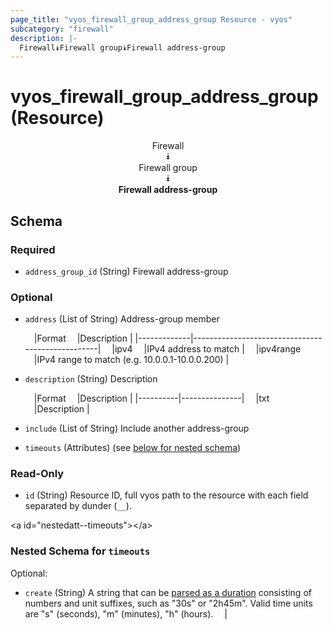 ```yaml
---
page_title: "vyos_firewall_group_address_group Resource - vyos"
subcategory: "firewall"
description: |- 
  Firewall⯯Firewall group⯯Firewall address-group
---
```


# vyos_firewall_group_address_group (Resource)
<center>

Firewall  
⯯  
Firewall group  
⯯  
**Firewall address-group**


</center>

## Schema

### Required

- `address_group_id` (String) Firewall address-group

### Optional

- `address` (List of String) Address-group member

    &emsp;|Format     &emsp;|Description                                     |
    |-------------|--------------------------------------------------|
    &emsp;|ipv4       &emsp;|IPv4 address to match                           |
    &emsp;|ipv4range  &emsp;|IPv4 range to match (e.g. 10.0.0.1-10.0.0.200)  |
- `description` (String) Description

    &emsp;|Format  &emsp;|Description  |
    |----------|---------------|
    &emsp;|txt     &emsp;|Description  |
- `include` (List of String) Include another address-group
- `timeouts` (Attributes) (see [below for nested schema](#nestedatt--timeouts))

### Read-Only

- `id` (String) Resource ID, full vyos path to the resource with each field separated by dunder (`__`).

&lt;a id=&#34;nestedatt--timeouts&#34;&gt;&lt;/a&gt;
### Nested Schema for `timeouts`

Optional:

- `create` (String) A string that can be [parsed as a duration](https://pkg.go.dev/time#ParseDuration) consisting of numbers and unit suffixes, such as &#34;30s&#34; or &#34;2h45m&#34;. Valid time units are &#34;s&#34; (seconds), &#34;m&#34; (minutes), &#34;h&#34; (hours).  &emsp;|

